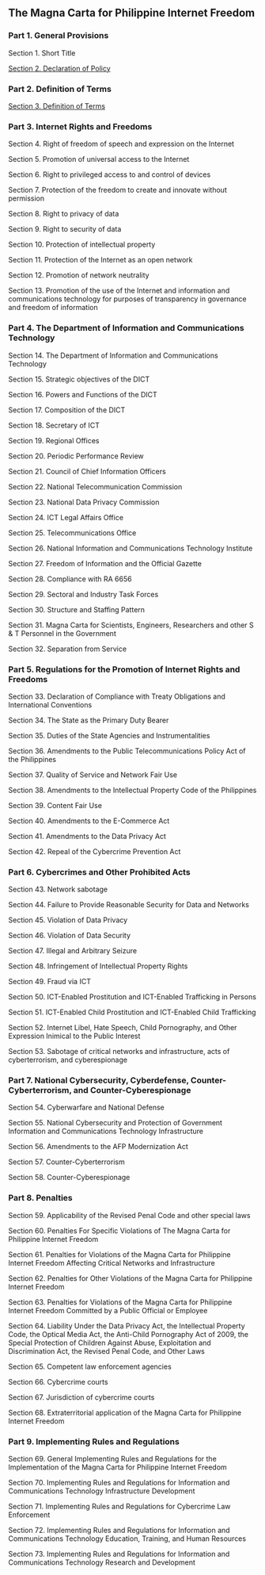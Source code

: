 ## The Magna Carta for Philippine Internet Freedom

### Part 1. General Provisions

Section 1. Short Title

[Section 2. Declaration of Policy](https://github.com/ngpestelos/MCPIF/wiki/Section-2.-Declaration-of-Policy)

### Part 2. Definition of Terms

[Section 3. Definition of Terms](https://github.com/ngpestelos/MCPIF/wiki/Section-3.-Definition-of-Terms)

### Part 3. Internet Rights and Freedoms

Section 4. Right of freedom of speech and expression on the Internet

Section 5. Promotion of universal access to the Internet

Section 6. Right to privileged access to and control of devices

Section 7. Protection of the freedom to create and innovate without permission

Section 8. Right to privacy of data

Section 9. Right to security of data

Section 10. Protection of intellectual property

Section 11. Protection of the Internet as an open network

Section 12. Promotion of network neutrality

Section 13. Promotion of the use of the Internet and information and communications technology for purposes of transparency in governance and freedom of information

### Part 4. The Department of Information and Communications Technology

Section 14. The Department of Information and Communications Technology

Section 15. Strategic objectives of the DICT

Section 16. Powers and Functions of the DICT

Section 17. Composition of the DICT

Section 18. Secretary of ICT

Section 19. Regional Offices

Section 20. Periodic Performance Review

Section 21. Council of Chief Information Officers

Section 22. National Telecommunication Commission

Section 23. National Data Privacy Commission

Section 24. ICT Legal Affairs Office

Section 25. Telecommunications Office

Section 26. National Information and Communications Technology Institute

Section 27. Freedom of Information and the Official Gazette

Section 28. Compliance with RA 6656

Section 29. Sectoral and Industry Task Forces

Section 30. Structure and Staffing Pattern

Section 31. Magna Carta for Scientists, Engineers, Researchers and other S & T Personnel in the Government

Section 32. Separation from Service

### Part 5. Regulations for the Promotion of Internet Rights and Freedoms

Section 33. Declaration of Compliance with Treaty Obligations and International Conventions

Section 34. The State as the Primary Duty Bearer

Section 35. Duties of the State Agencies and Instrumentalities

Section 36. Amendments to the Public Telecommunications Policy Act of the Philippines

Section 37. Quality of Service and Network Fair Use

Section 38. Amendments to the Intellectual Property Code of the Philippines

Section 39. Content Fair Use

Section 40. Amendments to the E-Commerce Act

Section 41. Amendments to the Data Privacy Act

Section 42. Repeal of the Cybercrime Prevention Act

### Part 6. Cybercrimes and Other Prohibited Acts

Section 43. Network sabotage

Section 44. Failure to Provide Reasonable Security for Data and Networks

Section 45. Violation of Data Privacy

Section 46. Violation of Data Security

Section 47. Illegal and Arbitrary Seizure

Section 48. Infringement of Intellectual Property Rights

Section 49. Fraud via ICT

Section 50. ICT-Enabled Prostitution and ICT-Enabled Trafficking in Persons

Section 51. ICT-Enabled Child Prostitution and ICT-Enabled Child Trafficking

Section 52. Internet Libel, Hate Speech, Child Pornography, and Other Expression Inimical to the Public Interest

Section 53. Sabotage of critical networks and infrastructure, acts of cyberterrorism, and cyberespionage

### Part 7. National Cybersecurity, Cyberdefense, Counter-Cyberterrorism, and Counter-Cyberespionage

Section 54. Cyberwarfare and National Defense

Section 55. National Cybersecurity and Protection of Government Information and Communications Technology Infrastructure

Section 56. Amendments to the AFP Modernization Act

Section 57. Counter-Cyberterrorism

Section 58. Counter-Cyberespionage

### Part 8. Penalties

Section 59. Applicability of the Revised Penal Code and other special laws

Section 60. Penalties For Specific Violations of The Magna Carta for Philippine Internet Freedom

Section 61. Penalties for Violations of the Magna Carta for Philippine Internet Freedom Affecting Critical Networks and Infrastructure

Section 62. Penalties for Other Violations of the Magna Carta for Philippine Internet Freedom

Section 63. Penalties for Violations of the Magna Carta for Philippine Internet Freedom Committed by a Public Official or Employee

Section 64. Liability Under the Data Privacy Act, the Intellectual Property Code, the Optical Media Act, the Anti-Child Pornography Act of 2009, the Special Protection of Children Against Abuse, Exploitation and Discrimination Act, the Revised Penal Code, and Other Laws

Section 65. Competent law enforcement agencies

Section 66. Cybercrime courts

Section 67. Jurisdiction of cybercrime courts

Section 68. Extraterritorial application of the Magna Carta for Philippine Internet Freedom

### Part 9. Implementing Rules and Regulations

Section 69. General Implementing Rules and Regulations for the Implementation of the Magna Carta for Philippine Internet Freedom

Section 70. Implementing Rules and Regulations for Information and Communications Technology Infrastructure Development

Section 71. Implementing Rules and Regulations for Cybercrime Law Enforcement

Section 72. Implementing Rules and Regulations for Information and Communications Technology Education, Training, and Human Resources

Section 73. Implementing Rules and Regulations for Information and Communications Technology Research and Development
